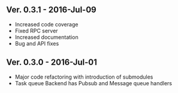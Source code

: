 ## Ver. 0.3.1 - 2016-Jul-09

* Increased code coverage
* Fixed RPC server
* Increased documentation
* Bug and API fixes


## Ver. 0.3.0 - 2016-Jul-01

* Major code refactoring with introduction of submodules
* Task queue Backend has Pubsub and Message queue handlers